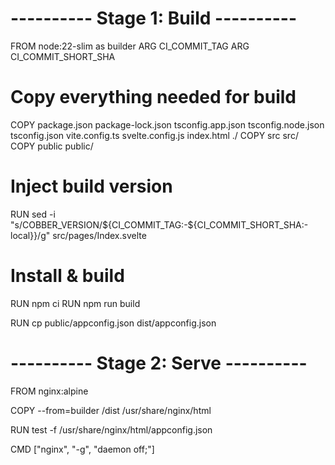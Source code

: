 # ---------- Stage 1: Build ----------
FROM node:22-slim as builder
ARG CI_COMMIT_TAG
ARG CI_COMMIT_SHORT_SHA

# Copy everything needed for build
COPY package.json package-lock.json tsconfig.app.json tsconfig.node.json tsconfig.json vite.config.ts svelte.config.js index.html ./
COPY src src/
COPY public public/

# Inject build version
RUN sed -i "s/COBBER_VERSION/${CI_COMMIT_TAG:-${CI_COMMIT_SHORT_SHA:-local}}/g" src/pages/Index.svelte

# Install & build
RUN npm ci
RUN npm run build


RUN cp public/appconfig.json dist/appconfig.json

# ---------- Stage 2: Serve ----------
FROM nginx:alpine


COPY --from=builder /dist /usr/share/nginx/html


RUN test -f /usr/share/nginx/html/appconfig.json

CMD ["nginx", "-g", "daemon off;"]
